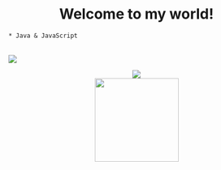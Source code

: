 <h1 align="center">Welcome to my world!</h1>

```
* Java & JavaScript
```

<div style="display: inline_block"><br>
  <img src="https://skills.thijs.gg/icons?i=js,php,nodejs,java,mysql,mongodb,express,typescript,linux">
</div>

<p align="center">
  <img src="https://github-readme-stats.vercel.app/api?username=M4rdokBinary&include_all_commits=true&count_private=true&show_icons=true&line_height=20&title_color=fff&icon_color=fff&text_color=fff&bg_color=0,000,141321"><br>
  <img height="165" src="https://github-readme-stats.vercel.app/api/top-langs/?username=M4rdokBinary&title_color=fff&text_color=fff&bg_color=0,000,141321"> 
</p>

